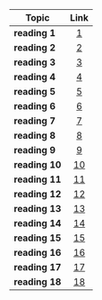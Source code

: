 | Topic   |      Link      |
|----------|:-------------:|
| **reading 1** |[1](reading1.md) |
| **reading 2** |[2](reading2.md) |
| **reading 3** |[3](reading3.md) |
| **reading 4** |[4](reading4.md) |
| **reading 5** |[5](reading5.md) |
| **reading 6** |[6](reading6.md) |
| **reading 7** |[7](reading7.md) |
| **reading 8** |[8](reading8.md) |
| **reading 9** |[9](reading9.md) |
| **reading 10** |[10](reading10.md) |
| **reading 11** |[11](reading11.md) |
| **reading 12** |[12](reading12.md) |
| **reading 13** |[13](reading13.md) |
| **reading 14** |[14](reading14.md) |
| **reading 15** |[15](reading15.md) |
| **reading 16** |[16](reading16.md) |
| **reading 17** |[17](reading17.md) |
| **reading 18** |[18](reading18.md) |